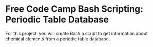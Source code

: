# Free Code Camp Bash Scripting: Periodic Table Database

For this project, you will create Bash a script to get information about chemical elements from a periodic table database.


